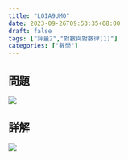 ```yaml
---
title: "LOIA9UMO"
date: 2023-09-26T09:53:35+08:00
draft: false
tags: ["評量2","對數與對數律(1)"]
categories: ["數學"]
---
```

<!--more-->

## 問題
<img src="/posts/solution/LOIA9UMO-q.png">

## 詳解
<img src="/posts/solution/LOIA9UMO-sol.png">
